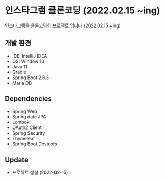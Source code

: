 # 인스타그램 클론코딩 (2022.02.15 ~ing)
인스타그램을 클론코딩한 프로젝트 입니다  (2022.02.15 ~ing)

## 개발 환경 ##
- IDE: IntelliJ IDEA
- OS: Window 10
- Java 11
- Gradle
- Spring Boot 2.6.3
- Maria DB

## Dependencies ##
 - Spring Web
 - Spring data JPA
 - Lombok
 - OAuth2 Client
 - Spring Security
 - Thymeleaf
 - Spring Boot Devtools
 
## Update ##
 - 프로젝트 생성 (2022-02-15)
